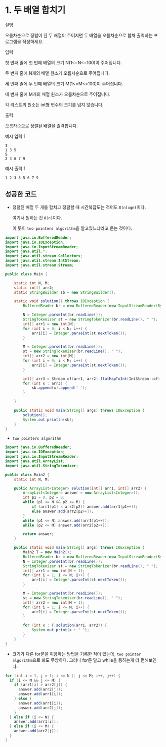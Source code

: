 # 1. 두 배열 합치기

설명

오름차순으로 정렬이 된 두 배열이 주어지면 두 배열을 오름차순으로 합쳐 출력하는 프로그램을 작성하세요.



입력

첫 번째 줄에 첫 번째 배열의 크기 N(1<=N<=100)이 주어집니다.

두 번째 줄에 N개의 배열 원소가 오름차순으로 주어집니다.

세 번째 줄에 두 번째 배열의 크기 M(1<=M<=100)이 주어집니다.

네 번째 줄에 M개의 배열 원소가 오름차순으로 주어집니다.

각 리스트의 원소는 int형 변수의 크기를 넘지 않습니다.



출력

오름차순으로 정렬된 배열을 출력합니다.



예시 입력 1 

```
3
1 3 5
5
2 3 6 7 9
```

예시 출력 1

```
1 2 3 3 5 6 7 9
```



## 성공한 코드

* 정렬된 배열 두 개를 합치고 정렬할 때 시간복잡도는 적어도 `O(nlogn)`이다.

  여기서 원하는 건 `O(n)`이다.

  이 뜻이 `two pointers algorithm`을 알고있느냐라고 묻는 것이다.

~~~java
import java.io.BufferedReader;
import java.io.IOException;
import java.io.InputStreamReader;
import java.util.*;
import java.util.stream.Collectors;
import java.util.stream.IntStream;
import java.util.stream.Stream;

public class Main {

    static int N, M;
    static int[] arr4;
    static StringBuilder sb = new StringBuilder();

    static void solution() throws IOException {
        BufferedReader br = new BufferedReader(new InputStreamReader(System.in));

        N = Integer.parseInt(br.readLine());
        StringTokenizer st = new StringTokenizer(br.readLine(), " ");
        int[] arr1 = new int[N];
        for (int i = 0; i < N; i++) {
            arr1[i] = Integer.parseInt(st.nextToken());
        }

        M = Integer.parseInt(br.readLine());
        st = new StringTokenizer(br.readLine(), " ");
        int[] arr2 = new int[M];
        for (int i = 0; i < M; i++) {
            arr2[i] = Integer.parseInt(st.nextToken());
        }

        int[] arr3 = Stream.of(arr1, arr2).flatMapToInt(IntStream::of).sorted().toArray();
        for (int x : arr3) {
            sb.append(x).append(' ');
        }

    }

    public static void main(String[] args) throws IOException {
        solution();
        System.out.println(sb);
    }
}
~~~



* `two pointers algorithm`

~~~java
import java.io.BufferedReader;
import java.io.IOException;
import java.io.InputStreamReader;
import java.util.ArrayList;
import java.util.StringTokenizer;

public class Main2 {
    static int N, M;

    public ArrayList<Integer> solution(int[] arr1, int[] arr2) {
        ArrayList<Integer> answer = new ArrayList<Integer>();
        int p1 = 0, p2 = 0;
        while (p1 <= N && p2 <= M) {
            if (arr1[p1] < arr2[p2]) answer.add(arr1[p1++]);
            else answer.add(arr2[p2++]);
        }
        while (p1 <= N) answer.add(arr1[p1++]);
        while (p2 <= M) answer.add(arr2[p2++]);

        return answer;
    }

    public static void main(String[] args) throws IOException {
        Main2 T = new Main2();
        BufferedReader br = new BufferedReader(new InputStreamReader(System.in));
        N = Integer.parseInt(br.readLine());
        StringTokenizer st = new StringTokenizer(br.readLine(), " ");
        int[] arr1 = new int[N + 1];
        for (int i = 1; i <= N; i++) {
            arr1[i] = Integer.parseInt(st.nextToken());
        }

        M = Integer.parseInt(br.readLine());
        st = new StringTokenizer(br.readLine(), " ");
        int[] arr2 = new int[M + 1];
        for (int i = 1; i <= M; i++) {
            arr2[i] = Integer.parseInt(st.nextToken());
        }

        for (int x : T.solution(arr1, arr2)) {
            System.out.print(x + " ");
        }
    }
}
~~~



* 크기가 다른 for문을 이용하는 방법을 기록한 적이 있는데, `two pointer algorithm`으로 봐도 무방하다. 
  그러나 for문 말고 while을 통하는게 더 편해보인다.

~~~java
for (int i = 1, j = 1; i <= N || j <= M; i++, j++) {
  if (i <= N && j <= M) {
    if (arr1[i] > arr2[j]) {
      answer.add(arr2[j]);
      answer.add(arr1[i]);
    } else {
      answer.add(arr1[i]);
      answer.add(arr2[j]);
    }
  } else if (i <= N) {
    answer.add(arr1[i]);
  } else if (i <= M) {
    answer.add(arr2[j]);
  }
}
~~~

